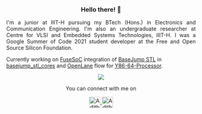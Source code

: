
<h3 align="center">Hello there! 👋 </h2>

<p align="justify">
  I'm a junior at IIIT-H pursuing my BTech (Hons.) in Electronics and Communication Engineering. I'm also an undergraduate researcher at Centre for VLSI and Embedded Systems Technologies, IIIT-H. I was a Google Summer of Code 2021 student developer at the Free and Open Source Silicon Foundation.
  
  Currently working on <a href="https://github.com/olofk/fusesoc">FuseSoC</a> integration of <a href="https://github.com/bespoke-silicon-group/basejump_stl">BaseJump STL</a> in 
  <a href="https://github.com/adithyasunil26/basejump_stl_cores">basejump_stl_cores</a> and <a href="https://github.com/The-OpenROAD-Project/OpenLane">OpenLane</a> flow for <a href="https://github.com/adithyasunil26/Y86-64-Processor">Y86-64-Processor</a>.
</p>

<p align="center">
<img src="https://github-readme-stats.vercel.app/api?username=adithyasunil26&show_icons=true&count_private=true&theme=algolia">
</p>

<p align="center">
  You can connect with me on
</p>
<p align="center">
  <a href="https://discord.com/users/619990807923130384" >
    <img align="center" alt="Adithya's Discord" width="30px" src="https://raw.githubusercontent.com/peterthehan/peterthehan/master/assets/discord.svg" />
  </a>
  <a href="https://www.linkedin.com/in/adithyasunil26">
    <img align="center" alt="Adithya's LinkedIN" width="30px" src="https://raw.githubusercontent.com/peterthehan/peterthehan/master/assets/linkedin.svg" />
  </a>
</p> 
  
